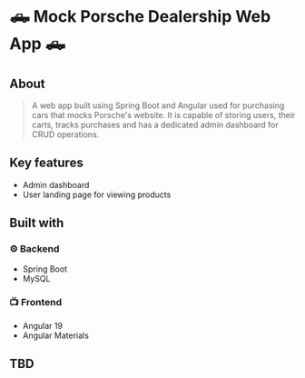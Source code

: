 # 🛻 Mock Porsche Dealership Web App 🛻

## About
> A web app built using Spring Boot and Angular used for purchasing cars that mocks Porsche's website. It is capable of storing users, their carts,
> tracks purchases and has a dedicated admin dashboard for CRUD operations. 


## Key features
- Admin dashboard
- User landing page for viewing products

## Built with

### ⚙️ Backend
- Spring Boot
- MySQL

### 📺 Frontend
- Angular 19
- Angular Materials


## TBD
